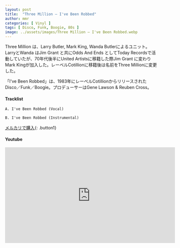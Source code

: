 ```yaml
---
layout: post
title:  "Three Million – I've Been Robbed"
author: mmr
categories: [ Vinyl ]
tags: [ Disco, Funk, Boogie, 80s ]
image: ../assets/images/Three Million – I've Been Robbed.webp
---
```


Three Million は、Larry Butler, Mark King, Wanda Butlerによるユニット。LarryとWanda はJim Grant と共にOdds And Ends としてToday Recordsで活動していたが、70年代後半にUnited Artistsに移籍した際Jim Grant に変わりMark Kingが加入した。レーベルCotillionに移籍後は名前をThree Millionに変更した。

「I've Been Robbed」は、1983年にレーベルCotillionからリリースされたDisco／Funk／Boogie。プロデューサーはGene Lawson & Reuben Cross。

#### Tracklist
```md
A. I've Been Robbed (Vocal)

B. I've Been Robbed (Instrumental)
```

[メルカリで購入](https://jp.mercari.com/item/m79022173535?afid=6142608987){: .button1}

#### Youtube
<iframe width="560" height="315" src="https://www.youtube.com/embed/IHNovf7Q08U?si=nsNgusGhKgQRCbzo" title="YouTube video player" frameborder="0" allow="accelerometer; autoplay; clipboard-write; encrypted-media; gyroscope; picture-in-picture; web-share" referrerpolicy="strict-origin-when-cross-origin" allowfullscreen></iframe>
